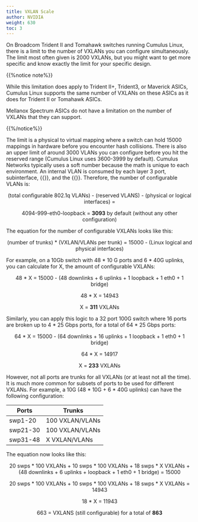 ```yaml
---
title: VXLAN Scale
author: NVIDIA
weight: 630
toc: 3
---
```

On Broadcom Trident II and Tomahawk switches running Cumulus Linux, there is a limit to the number of VXLANs you can configure simultaneously. The limit most often given is 2000 VXLANs, but you might want to get more specific and know exactly the limit for your specific design.

{{%notice note%}}

While this limitation does apply to Trident II+, Trident3, or Maverick ASICs, Cumulus Linux supports the same number of VXLANs on these ASICs as it does for Trident II or Tomahawk ASICs.

Mellanox Spectrum ASICs do not have a limitation on the number of VXLANs that they can support.

{{%/notice%}}

The limit is a physical to virtual mapping where a switch can hold 15000 mappings in hardware before you encounter hash collisions. There is also an upper limit of around 3000 VLANs you can configure before you hit the reserved range (Cumulus Linux uses 3600-3999 by default). Cumulus Networks typically uses a soft number because the math is unique to each environment. An internal VLAN is consumed by each layer 3 port, subinterface, {{<link url="Traditional-Bridge-Mode" text="traditional bridge">}}, and the {{<link url="VLAN-aware-Bridge-Mode" text="VLAN-aware bridge">}}. Therefore, the number of configurable VLANs is:

<p style="text-align: center;">(total configurable 802.1q VLANs) - (reserved VLANS) - (physical or logical interfaces) = </p>
<p style="text-align: center;">4094-999-eth0-loopback = <b>3093</b> by default (without any other
configuration)</p>

The equation for the number of configurable VXLANs looks like this:

<p style="text-align: center;">(number of trunks) * (VXLAN/VLANs per trunk) = 15000 - (Linux logical and physical interfaces)<p>

For example, on a 10Gb switch with 48 * 10 G ports and 6 * 40G uplinks, you can calculate for X, the amount of configurable VXLANs:

<p style="text-align: center;">48 * X = 15000 - (48 downlinks + 6 uplinks + 1 loopback + 1 eth0 + 1 bridge)</p>
<p style="text-align: center;">48 * X = 14943</p>
<p style="text-align: center;">X = <b>311</b> VXLANs</p>

Similarly, you can apply this logic to a 32 port 100G switch where 16 ports are broken up to 4 \* 25 Gbps ports, for a total of 64 \* 25 Gbps ports:

<p style="text-align: center;">64 * X = 15000 - (64 downlinks + 16 uplinks + 1 loopback + 1 eth0 + 1 bridge)</p>
<p style="text-align: center;">64 * X = 14917</p>
<p style="text-align: center;">X = <b>233</b> VXLANs</p>

However, not all ports are trunks for all VXLANs (or at least not all the time). It is much more common for subsets of ports to be used for different VXLANs. For example, a 10G (48 \* 10G + 6 \* 40G uplinks) can have the following configuration:

| Ports    | Trunks          |
| -------- | --------------- |
| swp1-20  | 100 VXLAN/VLANs |
| swp21-30 | 100 VXLAN/VLANs |
| swp31-48 | X VXLAN/VLANs   |

The equation now looks like this:

<p style="text-align: center;">20 swps * 100 VXLANs + 10 swps * 100 VXLANs + 18 swps * X VXLANs +  (48 downlinks + 6 uplinks + loopback + 1 eth0 + 1 bridge) = 15000</p>
<p style="text-align: center;">20 swps * 100 VXLANs + 10 swps * 100 VXLANs + 18 swps * X VXLANs = 14943</p>
<p style="text-align: center;">18 * X = 11943</p>
<p style="text-align: center;">663 = VXLANS (still configurable) for a total of <b>863</b></p>
